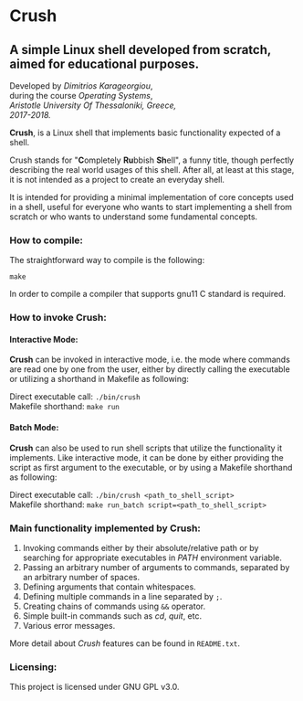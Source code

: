 # **Crush**

## A simple Linux shell developed from scratch, aimed for educational purposes.


Developed by *Dimitrios Karageorgiou*,\
during the course *Operating Systems*,\
*Aristotle University Of Thessaloniki, Greece,*\
*2017-2018.*

**Crush**, is a Linux shell that implements basic functionality expected of a shell.

Crush stands for "**C**ompletely **Ru**bbish **Sh**ell", a funny title, though perfectly describing the real world usages of this shell. After all, at least at this stage, it is not intended as a project to create an everyday shell.

It is intended for providing a minimal implementation of core concepts used in a shell, useful for everyone who wants to start implementing a shell from scratch or who wants to understand some fundamental concepts.


### **How to compile:**

The straightforward way to compile is the following:

```
make
```

In order to compile a compiler that supports gnu11 C standard is required.


### **How to invoke Crush:**

#### Interactive Mode:

**Crush** can be invoked in interactive mode, i.e. the mode where commands are
read one by one from the user, either by directly calling the executable or
utilizing a shorthand in Makefile as following:

Direct executable call: `./bin/crush` \
Makefile shorthand: `make run`

#### Batch Mode:

**Crush** can also be used to run shell scripts that utilize the functionality it implements. Like interactive mode, it can be done by either providing the script as first argument to the executable, or by using a Makefile shorthand as following:

Direct executable call: `./bin/crush <path_to_shell_script>` \
Makefile shorthand: `make run_batch script=<path_to_shell_script>`


### **Main functionality implemented by Crush:**

1. Invoking commands either by their absolute/relative path or by searching for appropriate executables in *PATH* environment variable.
2. Passing an arbitrary number of arguments to commands, separated by an arbitrary number of spaces.
3. Defining arguments that contain whitespaces.
4. Defining multiple commands in a line separated by `;`.
5. Creating chains of commands using `&&` operator.
6. Simple built-in commands such as *cd*, *quit*, etc.
7. Various error messages.

More detail about *Crush* features can be found in `README.txt`.


### **Licensing:**

This project is licensed under GNU GPL v3.0.

